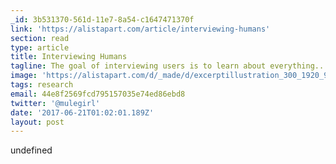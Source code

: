 ```yaml
---
_id: 3b531370-561d-11e7-8a54-c1647471370f
link: 'https://alistapart.com/article/interviewing-humans'
section: read
type: article
title: Interviewing Humans
tagline: The goal of interviewing users is to learn about everything...
image: 'https://alistapart.com/d/_made/d/excerptillustration_300_1920_938_81.jpg'
tags: research
email: 44e8f2569fcd795157035e74ed86ebd8
twitter: '@mulegirl'
date: '2017-06-21T01:02:01.189Z'
layout: post
---
```

undefined
